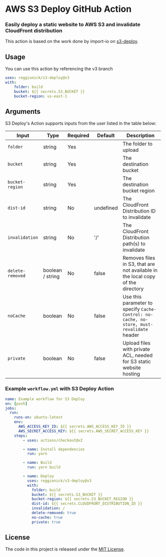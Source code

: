 # AWS S3 Deploy GitHub Action

### Easily deploy a static website to AWS S3 and invalidate CloudFront distribution

This action is based on the work done by import-io on [s3-deploy](https://www.npmjs.com/package/s3-deploy).

## Usage

You can use this action by referencing the v3 branch

```yaml
uses: reggionick/s3-deploy@v3
with:
    folder: build
    bucket: ${{ secrets.S3_BUCKET }}
    bucket-region: us-east-1
```

## Arguments

S3 Deploy's Action supports inputs from the user listed in the table below:

Input              | Type             | Required | Default      | Description
------------------ | ---------------- | -------- | ------------ | -----------
| `folder`         | string           | Yes      |              | The folder to upload 
| `bucket`         | string           | Yes      |              | The destination bucket 
| `bucket-region`  | string           | Yes      |              | The destination bucket region
| `dist-id`        | string           | No       | undefined    | The CloudFront Distribution ID to invalidate
| `invalidation`   | string           | No       | '/'          | The CloudFront Distribution path(s) to invalidate
| `delete-removed` | boolean / string | No       | false        | Removes files in S3, that are not available in the local copy of the directory 
| `noCache`        | boolean          | No       | false        | Use this parameter to specify `Cache-Control: no-cache, no-store, must-revalidate` header 
| `private`        | boolean          | No       | false        | Upload files with private ACL, needed for S3 static website hosting


### Example `workflow.yml` with S3 Deploy Action

```yaml
name: Example workflow for S3 Deploy
on: [push]
jobs:
  run:
    runs-on: ubuntu-latest
    env:
      AWS_ACCESS_KEY_ID: ${{ secrets.AWS_ACCESS_KEY_ID }}
      AWS_SECRET_ACCESS_KEY: ${{ secrets.AWS_SECRET_ACCESS_KEY }}
    steps:
        - uses: actions/checkout@v2

        - name: Install dependencies
          run: yarn

        - name: Build
          run: yarn build

        - name: Deploy
          uses: reggionick/s3-deploy@v3
          with:
            folder: build
            bucket: ${{ secrets.S3_BUCKET }}
            bucket-region: ${{ secrets.S3_BUCKET_REGION }}
            dist-id: ${{ secrets.CLOUDFRONT_DISTRIBUTION_ID }}
            invalidation: /
            delete-removed: true
            no-cache: true
            private: true
```

## License

The code in this project is released under the [MIT License](LICENSE).
